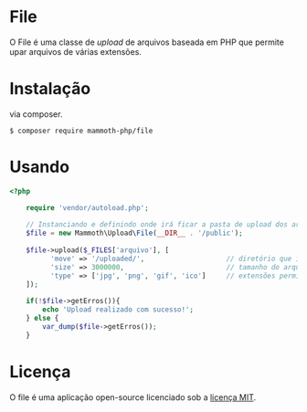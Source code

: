 # File

O File é uma classe de *upload* de arquivos baseada em PHP que permite upar arquivos de várias extensões.

# Instalação

via composer.

```
$ composer require mammoth-php/file
``` 

# Usando 

``` php 
<?php

    require 'vendor/autoload.php';
    
    // Instanciando e definindo onde irá ficar a pasta de upload dos arquivos
    $file = new Mammoth\Upload\File(__DIR__ . '/public');
    
    $file->upload($_FILES['arquivo'], [
          'move' => '/uploaded/',                    // diretório que irá conter os uploads separados por datas.
          'size' => 3000000,                         // tamanho do arquivo em MB. Ex: 3MB
          'type' => ['jpg', 'png', 'gif', 'ico']     // extensões permitidas(validação).
    ]);
    
    if(!$file->getErros()){
        echo 'Upload realizado com sucesso!';
    } else {
        var_dump($file->getErros());
    }
```

# Licença

O file é uma aplicação open-source licenciado sob a [licença MIT](https://opensource.org/licenses/MIT).

